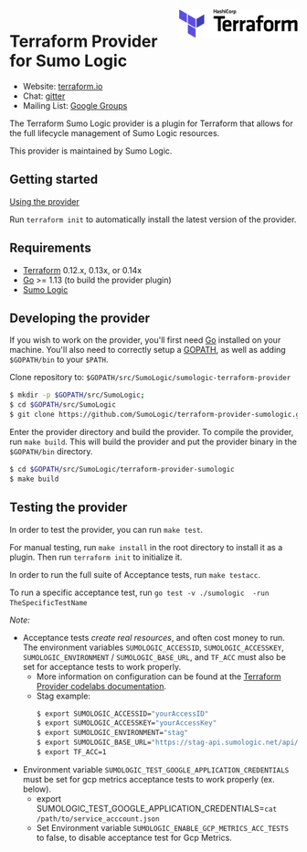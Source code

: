 <a href="https://terraform.io">
    <img src="https://raw.githubusercontent.com/hashicorp/terraform-website/master/public/img/logo-hashicorp.svg" alt="Terraform logo" title="Terrafpr," align="right" height="50" />
</a>

# Terraform Provider for Sumo Logic

- Website: [terraform.io](https://terraform.io)
- Chat: [gitter](https://gitter.im/hashicorp-terraform/Lobby)
- Mailing List: [Google Groups](http://groups.google.com/group/terraform-tool)

The Terraform Sumo Logic provider is a plugin for Terraform that allows for the full lifecycle management of Sumo Logic resources.

This provider is maintained by Sumo Logic.

## Getting started

[Using the provider](https://www.terraform.io/docs/providers/sumologic/)

Run `terraform init` to automatically install the latest version of the provider.

Requirements
------------

- [Terraform](https://www.terraform.io/downloads.html) 0.12.x, 0.13x, or 0.14x
- [Go](https://golang.org/doc/install) >= 1.13 (to build the provider plugin)
- [Sumo Logic](https://www.sumologic.com/)

## Developing the provider

If you wish to work on the provider, you'll first need [Go](http://www.golang.org) installed on your machine. You'll also need to correctly setup a [GOPATH](http://golang.org/doc/code.html#GOPATH), as well as adding `$GOPATH/bin` to your `$PATH`.

Clone repository to: `$GOPATH/src/SumoLogic/sumologic-terraform-provider`

```sh
$ mkdir -p $GOPATH/src/SumoLogic;
$ cd $GOPATH/src/SumoLogic
$ git clone https://github.com/SumoLogic/terraform-provider-sumologic.git
```

Enter the provider directory and build the provider. To compile the provider, run `make build`. This will build the provider and put the provider binary in the `$GOPATH/bin` directory.

```sh
$ cd $GOPATH/src/SumoLogic/terraform-provider-sumologic
$ make build
```

## Testing the provider

In order to test the provider, you can run `make test`.

For manual testing, run `make install` in the root directory to install it as a plugin. 
Then run `terraform init` to initialize it.

In order to run the full suite of Acceptance tests, run `make testacc`.

To run a specific acceptance test, run `go test -v ./sumologic  -run TheSpecificTestName`

*Note:* 
- Acceptance tests *create real resources*, and often cost money to run. The environment variables `SUMOLOGIC_ACCESSID`, `SUMOLOGIC_ACCESSKEY`, `SUMOLOGIC_ENVIRONMENT` / `SUMOLOGIC_BASE_URL`,  and `TF_ACC` must also be set for acceptance tests to work properly.
  - More information on configuration can be found at the [Terraform Provider codelabs documentation](https://github.com/Sanyaku/codelabs/blob/master/backend/pages/SumoLogicTerraformProvider.md).
  - Stag example:
     ```sh
     $ export SUMOLOGIC_ACCESSID="yourAccessID"
     $ export SUMOLOGIC_ACCESSKEY="yourAccessKey"
     $ export SUMOLOGIC_ENVIRONMENT="stag"
     $ export SUMOLOGIC_BASE_URL="https://stag-api.sumologic.net/api/"
     $ export TF_ACC=1
     ```
- Environment variable `SUMOLOGIC_TEST_GOOGLE_APPLICATION_CREDENTIALS` must be set for gcp metrics acceptance tests to work properly (ex. below).
    - export SUMOLOGIC_TEST_GOOGLE_APPLICATION_CREDENTIALS=`cat /path/to/service_acccount.json`
    - Set Environment variable `SUMOLOGIC_ENABLE_GCP_METRICS_ACC_TESTS` to false, to disable acceptance test for Gcp Metrics. 

[0]: https://help.sumologic.com/Manage/Security/Access-Keys
[1]: https://help.sumologic.com/APIs/General_API_Information/Sumo_Logic_Endpoints_and_Firewall_Security
[10]: https://www.terraform.io/docs/providers/sumologic/
